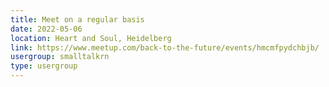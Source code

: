 ```yaml
---
title: Meet on a regular basis
date: 2022-05-06
location: Heart and Soul, Heidelberg
link: https://www.meetup.com/back-to-the-future/events/hmcmfpydchbjb/
usergroup: smalltalkrn
type: usergroup
---
```

